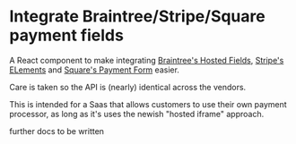 # Integrate Braintree/Stripe/Square payment fields

A React component to make integrating [Braintree's Hosted Fields](https://developers.braintreepayments.com/guides/hosted-fields/), [Stripe's ELements](https://stripe.com/docs/elements) and [Square's Payment Form](https://docs.connect.squareup.com/articles/adding-payment-form) easier.

Care is taken so the API is (nearly) identical across the vendors.

This is intended for a Saas that allows customers to use their own payment processor, as long as it's uses the newish "hosted iframe" approach.

further docs to be written
